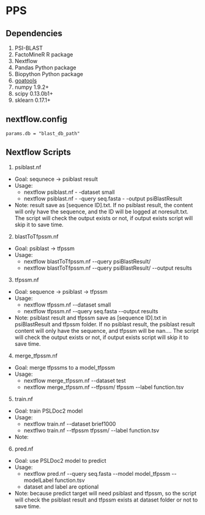 # PPS

## Dependencies
1. PSI-BLAST
2. FactoMineR R package
2. Nextflow
3. Pandas Python package
4. Biopython Python package
5. [goatools](https://github.com/tanghaibao/goatools)
6. numpy 1.9.2+
7. scipy 0.13.0b1+
8. sklearn 0.17.1+

## nextflow.config
`params.db = "blast_db_path"`

## Nextflow Scripts
1. psiblast.nf
  * Goal: sequnece -> psiblast result
  * Usage:
    * nextflow psiblast.nf - -dataset small
    * nextflow psiblast.nf - -query seq.fasta - -output psiBlastResult
  * Note: result save as [sequence ID].txt. If no psiblast result, the content will only have the sequence, and the  ID will be logged at noresult.txt. The script will check the output exists or not, if output exists script will skip it to save time.
2. blastToTfpssm.nf
  * Goal: psiblast -> tfpssm
  * Usage:
    * nextflow blastToTfpssm.nf --query psiBlastResult/
    * nextflow blastToTfpssm.nf --query psiBlastResult/ --output results
3. tfpssm.nf
  * Goal: sequence -> psiblast -> tfpssm
  * Usage:
    * nextflow tfpssm.nf --dataset small
    * nextflow tfpssm.nf --query seq.fasta --output results
  * Note: psiblast result and tfpssm save as [sequence ID].txt in psiBlastResult and tfpssm folder. If no psiblast result, the psiblast result content will only have the sequence, and tfpssm will be nan…. The script will check the output exists or not, if output exists script will skip it to save time.
4. merge_tfpssm.nf
  * Goal: merge tfpssms to a model_tfpssm
  * Usage:
    * nextflow merge_tfpssm.nf --dataset test
    * nextflow merge_tfpssm.nf --tfpssm/ tfpssm --label function.tsv
5. train.nf
  * Goal: train PSLDoc2 model
  * Usage:
    * nextflow train.nf --dataset brief1000
    * nextflwo train.nf --tfpssm tfpssm/ --label function.tsv
  * Note:
6. pred.nf
  * Goal: use PSLDoc2 model to predict
  * Usage:
    * nextflow pred.nf --query seq.fasta --model model_tfpssm --modelLabel function.tsv
    * dataset and label are optional
  * Note: because predict target will need psiblast and tfpssm, so the script will check the psiblast result and tfpssm exists at dataset folder or not to save time.
